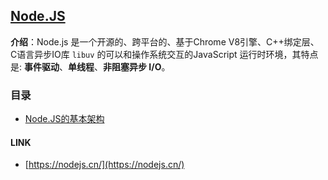 ## [Node.JS](#)
**介绍**：Node.js 是一个开源的、跨平台的、基于Chrome V8引擎、C++绑定层、C语言异步IO库 `libuv` 的可以和操作系统交互的JavaScript 运行时环境，其特点是: **事件驱动**、**单线程**、**非阻塞异步 I/O**。

### 目录 
- [Node.JS的基本架构](./sturcture/NodeJSStructrueIntroduce.md)



#### LINK
- [https://nodejs.cn/](https://nodejs.cn/)